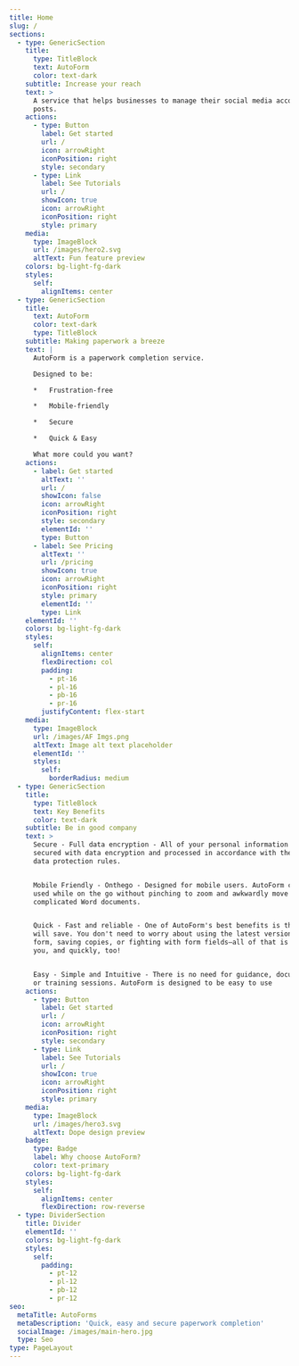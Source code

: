 ```yaml
---
title: Home
slug: /
sections:
  - type: GenericSection
    title:
      type: TitleBlock
      text: AutoForm
      color: text-dark
    subtitle: Increase your reach
    text: >
      A service that helps businesses to manage their social media accounts and
      posts.
    actions:
      - type: Button
        label: Get started
        url: /
        icon: arrowRight
        iconPosition: right
        style: secondary
      - type: Link
        label: See Tutorials
        url: /
        showIcon: true
        icon: arrowRight
        iconPosition: right
        style: primary
    media:
      type: ImageBlock
      url: /images/hero2.svg
      altText: Fun feature preview
    colors: bg-light-fg-dark
    styles:
      self:
        alignItems: center
  - type: GenericSection
    title:
      text: AutoForm
      color: text-dark
      type: TitleBlock
    subtitle: Making paperwork a breeze
    text: |
      AutoForm is a paperwork completion service.

      Designed to be:

      *   Frustration-free

      *   Mobile-friendly

      *   Secure

      *   Quick & Easy

      What more could you want?
    actions:
      - label: Get started
        altText: ''
        url: /
        showIcon: false
        icon: arrowRight
        iconPosition: right
        style: secondary
        elementId: ''
        type: Button
      - label: See Pricing
        altText: ''
        url: /pricing
        showIcon: true
        icon: arrowRight
        iconPosition: right
        style: primary
        elementId: ''
        type: Link
    elementId: ''
    colors: bg-light-fg-dark
    styles:
      self:
        alignItems: center
        flexDirection: col
        padding:
          - pt-16
          - pl-16
          - pb-16
          - pr-16
        justifyContent: flex-start
    media:
      type: ImageBlock
      url: /images/AF Imgs.png
      altText: Image alt text placeholder
      elementId: ''
      styles:
        self:
          borderRadius: medium
  - type: GenericSection
    title:
      type: TitleBlock
      text: Key Benefits
      color: text-dark
    subtitle: Be in good company
    text: >
      Secure - Full data encryption - All of your personal information is
      secured with data encryption and processed in accordance with the latest
      data protection rules.


      Mobile Friendly - Onthego - Designed for mobile users. AutoForm can be
      used while on the go without pinching to zoom and awkwardly move around
      complicated Word documents.


      Quick - Fast and reliable - One of AutoForm's best benefits is the time it
      will save. You don't need to worry about using the latest version of the
      form, saving copies, or fighting with form fields—all of that is done for
      you, and quickly, too!


      Easy - Simple and Intuitive - There is no need for guidance, documentation
      or training sessions. AutoForm is designed to be easy to use
    actions:
      - type: Button
        label: Get started
        url: /
        icon: arrowRight
        iconPosition: right
        style: secondary
      - type: Link
        label: See Tutorials
        url: /
        showIcon: true
        icon: arrowRight
        iconPosition: right
        style: primary
    media:
      type: ImageBlock
      url: /images/hero3.svg
      altText: Dope design preview
    badge:
      type: Badge
      label: Why choose AutoForm?
      color: text-primary
    colors: bg-light-fg-dark
    styles:
      self:
        alignItems: center
        flexDirection: row-reverse
  - type: DividerSection
    title: Divider
    elementId: ''
    colors: bg-light-fg-dark
    styles:
      self:
        padding:
          - pt-12
          - pl-12
          - pb-12
          - pr-12
seo:
  metaTitle: AutoForms
  metaDescription: 'Quick, easy and secure paperwork completion'
  socialImage: /images/main-hero.jpg
  type: Seo
type: PageLayout
---
```

